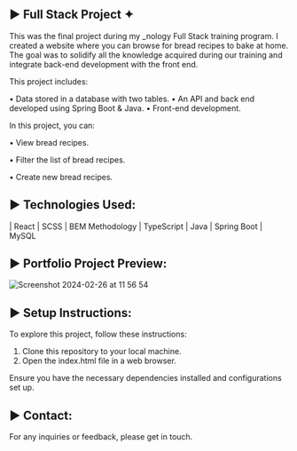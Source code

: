 ► Full Stack Project ✦
---

This was the final project during my _nology Full Stack training program. I created a website where you can browse for bread recipes to bake at home. The goal was to solidify all the knowledge acquired during our training and integrate back-end development with the front end.

This project includes:

  • Data stored in a database with two tables. 
  • An API and back end developed using Spring Boot & Java.
  • Front-end development.

In this project, you can:

 • View bread recipes.

 • Filter the list of bread recipes.

 • Create new bread recipes.

► Technologies Used:
---

| React | SCSS | BEM Methodology | TypeScript | Java | Spring Boot | MySQL

► Portfolio Project Preview: 
---

![Screenshot 2024-02-26 at 11 56 54](https://github.com/AISimonetta/full-stack/assets/122782260/b35d5e60-2ad0-4eaf-8c61-59ed406b8143)


► Setup Instructions:
---

To explore this project, follow these instructions:

1. Clone this repository to your local machine.
2. Open the index.html file in a web browser.

Ensure you have the necessary dependencies installed and configurations set up.

► Contact:
---

For any inquiries or feedback, please get in touch.



